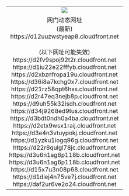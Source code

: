 ﻿<table>
  <tr></tr>
  <tr><td colspan=2 align=center><img src="https://d12uuzwstyeap8.cloudfront.net/Up/oGate.jpg" /></td></tr>
  <tr><td colspan=2 align=center>网门动态网址<br/>(最新)
<br>https://d12uuzwstyeap8.cloudfront.net
<br/><br/>(以下网址可能失效)
<br>https://d2fv9spoj92t2r.cloudfront.net
<br>https://d1iu22e22fffyb.cloudfront.net
<br>https://d2xbznfropa19u.cloudfront.net
<br>https://d36i8a7kchg0x7.cloudfront.net
<br>https://d21rz58qpt6hxs.cloudfront.net
<br>https://d2r47eq3nejb8p.cloudfront.net
<br>https://d9uh55k32isdh.cloudfront.net
<br>https://d34j9268ed9tus.cloudfront.net
<br>https://d3bdt0ndh0a4ba.cloudfront.net
<br>https://d2etx9wsx1raij.cloudfront.net
<br>https://d3e4n3vtuypokj.cloudfront.net
<br>https://d1yzku1iogq96g.cloudfront.net
<br>https://d22r8qulgl78jc.cloudfront.net
<br>https://d3u6n1ag6p118b.cloudfront.net
<br>https://d3u6n1ag6p118b.cloudfront.net
<br>https://d15x7u3n08p68.cloudfront.net
<br>https://d1diej4n75ve7j.cloudfront.net
<br>https://daf2ur6ve2o24.cloudfront.net
    </td>
  </tr>
</table>
